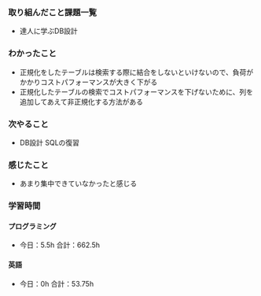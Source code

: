 ### 取り組んだこと課題一覧
- 達人に学ぶDB設計
### わかったこと
- 正規化をしたテーブルは検索する際に結合をしないといけないので、負荷がかかりコストパフォーマンスが大きく下がる
- 正規化したテーブルの検索でコストパフォーマンスを下げないために、列を追加してあえて非正規化する方法がある
### 次やること
- DB設計  SQLの復習
### 感じたこと
- あまり集中できていなかったと感じる
### 学習時間
#### プログラミング
- 今日：5.5h 合計：662.5h
#### 英語
- 今日：0h 合計：53.75h